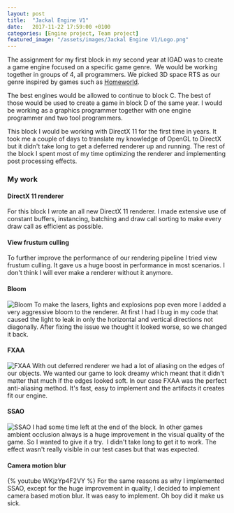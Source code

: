 ```yaml
---
layout: post
title:  "Jackal Engine V1"
date:   2017-11-22 17:59:00 +0100
categories: [Engine project, Team project]
featured_image: "/assets/images/Jackal Engine V1/Logo.png"
---
```

The assignment for my first block in my second year at IGAD was to create a game engine focused on a specific game genre.  We would be working together in groups of 4, all programmers. We picked 3D space RTS as our genre inspired by games such as [Homeworld]({{"https://en.wikipedia.org/wiki/Homeworld"}}).

<!--more-->

The best engines would be allowed to continue to block C. The best of those would be used to create a game in block D of the same year. I would be working as a graphics programmer together with one engine programmer and two tool programmers.

This block I would be working with DirectX 11 for the first time in years. It took me a couple of days to translate my knowledge of OpenGL to DirectX but it didn't take long to get a deferred renderer up and running. The rest of the block I spent most of my time optimizing the renderer and implementing post processing effects.
<h3>My work</h3>
<h4>DirectX 11 renderer</h4>
For this block I wrote an all new DirectX 11 renderer. I made extensive use of constant buffers, instancing, batching and draw call sorting to make every draw call as efficient as possible.

<h4>View frustum culling</h4>
To further improve the performance of our rendering pipeline I tried view frustum culling. It gave us a huge boost in performance in most scenarios. I don't think I will ever make a renderer without it anymore.

<h4>Bloom</h4>
<img src="/assets/images/Jackal Engine V1/Bloom.png" alt="Bloom" class="post_image">
To make the lasers, lights and explosions pop even more I added a very aggressive bloom to the renderer. At first I had I bug in my code that caused the light to leak in only the horizontal and vertical directions not diagonally. After fixing the issue we thought it looked worse, so we changed it back.

<h4>FXAA</h4>
<img src="/assets/images/Jackal Engine V1/FXAA.png" alt="FXAA" class="post_image">
With out deferred renderer we had a lot of aliasing on the edges of our objects. We wanted our game to look dreamy which meant that it didn't matter that much if the edges looked soft. In our case FXAA was the perfect anti-aliasing method. It's fast, easy to implement and the artifacts it creates fit our engine.

<h4>SSAO</h4>
<img src="/assets/images/Jackal Engine V1/SSAO.png" alt="SSAO" class="post_image">
I had some time left at the end of the block. In other games ambient occlusion always is a huge improvement in the visual quality of the game. So I wanted to give it a try.  I didn't take long to get it to work. The effect wasn't really visible in our test cases but that was expected.

<h4>Camera motion blur</h4>
{% youtube WKjzYp4F2VY %}
For the same reasons as why I implemented SSAO, except for the huge improvement in quality, I decided to implement camera based motion blur. It was easy to implement. Oh boy did it make us sick.
